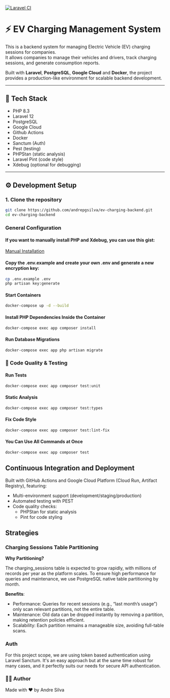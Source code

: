 [![Laravel CI](https://github.com/andrepgsilva/ev-charging-management/actions/workflows/laravel.yaml/badge.svg?branch=main)](https://github.com/andrepgsilva/ev-charging-management/actions/workflows/laravel.yaml)

# ⚡ EV Charging Management System

This is a backend system for managing Electric Vehicle (EV) charging sessions for companies.  
It allows companies to manage their vehicles and drivers, track charging sessions, and generate consumption reports.

Built with **Laravel**, **PostgreSQL**, **Google Cloud** and **Docker**, the project provides a production-like environment for scalable backend development.

---

## 🚀 Tech Stack

- PHP 8.3
- Laravel 12
- PostgreSQL
- Google Cloud
- Github Actions
- Docker
- Sanctum (Auth)
- Pest (testing)
- PHPStan (static analysis)
- Laravel Pint (code style)
- Xdebug (optional for debugging)

---

## ⚙️ Development Setup

### 1. Clone the repository

```bash
git clone https://github.com/andrepgsilva/ev-charging-backend.git
cd ev-charging-backend
```

### General Configuration
#### If you want to manually install PHP and Xdebug, you can use this gist:
[Manual Installation](https://gist.github.com/andrepgsilva/051eae5ca040396912407c7dd7fe9295)
#### Copy the .env.example and create your own .env and generate a new encryption key:
``` bash
cp .env.example .env
php artisan key:generate
```

#### Start Containers
``` bash 
docker-compose up -d --build 
```
#### Install PHP Dependencies Inside the Container
``` bash
docker-compose exec app composer install
```
#### Run Database Migrations
``` bash
docker-compose exec app php artisan migrate
```

### 🧪 Code Quality & Testing
#### Run Tests
``` bash
docker-compose exec app composer test:unit
```
#### Static Analysis
``` bash
docker-compose exec app composer test:types
```
#### Fix Code Style
``` bash
docker-compose exec app composer test:lint-fix
```

#### You Can Use All Commands at Once
``` bash
docker-compose exec app composer test
```
## Continuous Integration and Deployment
Built with GitHub Actions and Google Cloud Platform (Cloud Run, Artifact Registry), featuring:
- Multi-environment support (development/staging/production)
- Automated testing with PEST
- Code quality checks:
    - PHPStan for static analysis
    - Pint for code styling

## Strategies
### Charging Sessions Table Partitioning
**Why Partitioning?**

The charging_sessions table is expected to grow rapidly, with millions of records per year as the platform scales. To ensure high performance for queries and maintenance, we use PostgreSQL native table partitioning by month.

**Benefits**:

- Performance: Queries for recent sessions (e.g., “last month’s usage”) only scan relevant partitions, not the entire table.
- Maintenance: Old data can be dropped instantly by removing a partition, making retention policies efficient.
- Scalability: Each partition remains a manageable size, avoiding full-table scans.

### Auth
For this project scope, we are using token based authentication using Laravel Sanctum. It's an easy approach but at the same time robust for many cases, and it perfectly suits our needs for secure API authentication.


### 🧑‍💻 Author
Made with ❤️ by Andre Silva
